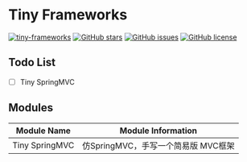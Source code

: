 # Tiny Frameworks


[![tiny-frameworks](https://img.shields.io/badge/version-1.0--SNAPSHOT-green.svg)](https://github.com/byference/tiny-frameworks)  [![GitHub stars](https://img.shields.io/github/stars/byference/tiny-frameworks.svg?style=flat&label=Star)](https://github.com/byference/tiny-frameworks)  [![GitHub issues](https://img.shields.io/github/issues/byference/tiny-frameworks.svg?style=flat&label=issues)](https://github.com/byference/tiny-frameworks/issues)  [![GitHub license](https://img.shields.io/github/license/byference/tiny-frameworks.svg?style=flat&label=license)](https://github.com/byference/tiny-frameworks)





## Todo List

- [ ] Tiny SpringMVC





## Modules


|  Module Name   |         Module Information          |
| :------------: | :---------------------------------: |
| Tiny SpringMVC | 仿SpringMVC，手写一个简易版 MVC框架 |



